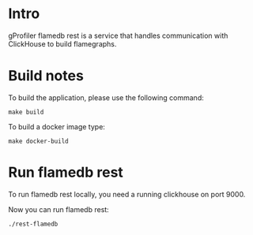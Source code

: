 # Intro
gProfiler flamedb rest is a service
that handles communication with ClickHouse to build flamegraphs.


# Build notes
To build the application, please use the following command:

```shell
make build
```

To build a docker image type:

```shell
make docker-build
```

# Run flamedb rest
To run flamedb rest locally, you need a running clickhouse on port 9000.


Now you can run flamedb rest:

```shell
./rest-flamedb
```
